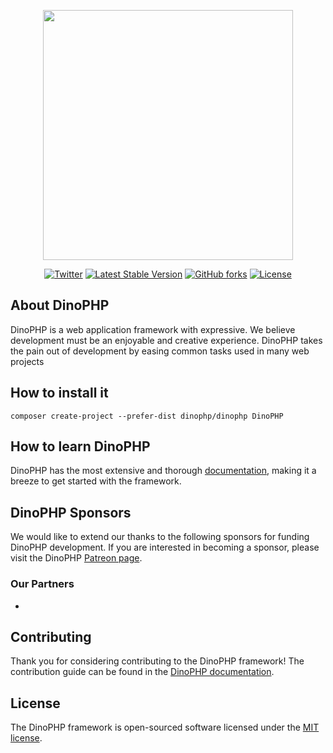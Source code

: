 <p align="center"><a href="https://DinoPHP.com" rel="nofollow"><img src="https://user-images.githubusercontent.com/32125808/126076617-b482ce18-b98e-4851-b90b-a770ff6119e8.png" width="400" style="max-width:100%;"></a></p>

<p align="center">
<a href="https://twitter.com/intent/tweet?text=Wow:&url=https%3A%2F%2Fgithub.com%2FAhmed-Ibrahimm%2FDinoPHP"><img alt="Twitter" src="https://img.shields.io/twitter/url?style=social&url=https%3A%2F%2Ftwitter.com%2Fdino_php"></a>
<a href="https://packagist.org/packages/ahmed-ibrahim/DinoPHP"><img src="https://img.shields.io/static/v1?label=packagist&message=1.0.2&color=default" alt="Latest Stable Version"></a>
<a href="https://github.com/Ahmed-Ibrahimm/DinoPHP/network"><img alt="GitHub forks" src="https://img.shields.io/github/forks/Ahmed-Ibrahimm/DinoPHP"></a>
<a href="https://packagist.org/packages/laravel/framework"><img src="https://img.shields.io/static/v1?label=license&message=MIT&color=green" alt="License"></a>
</p>

## About DinoPHP
DinoPHP is a web application framework with expressive. We believe development must be an enjoyable and creative experience. DinoPHP takes the pain out of development by easing common tasks used in many web projects

## How to install it
``
composer create-project --prefer-dist dinophp/dinophp DinoPHP
``
## How to learn DinoPHP
DinoPHP has the most extensive and thorough [documentation](https://DinoPHP.com/docs), making it a breeze to get started with the framework.

## DinoPHP Sponsors
We would like to extend our thanks to the following sponsors for funding DinoPHP development. If you are interested in becoming a sponsor, please visit the DinoPHP [Patreon page](https://www.patreon.com/ahmedmohammed).

### Our Partners

-

## Contributing
Thank you for considering contributing to the DinoPHP framework! The contribution guide can be found in the [DinoPHP documentation](https://DinoPHP.com/docs/contribution).

## License
The DinoPHP framework is open-sourced software licensed under the [MIT license](https://opensource.org/licenses/MIT).
